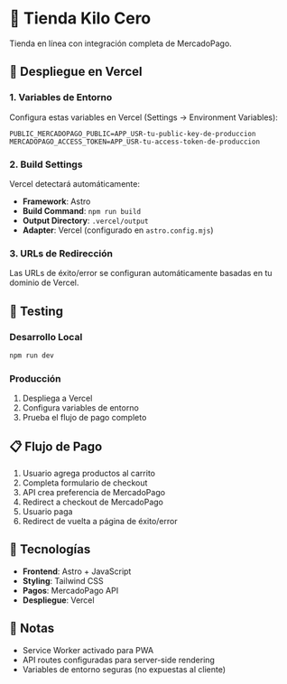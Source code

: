 # 🛒 Tienda Kilo Cero

Tienda en línea con integración completa de MercadoPago.

## 🚀 Despliegue en Vercel

### 1. Variables de Entorno
Configura estas variables en Vercel (Settings → Environment Variables):

```
PUBLIC_MERCADOPAGO_PUBLIC=APP_USR-tu-public-key-de-produccion
MERCADOPAGO_ACCESS_TOKEN=APP_USR-tu-access-token-de-produccion
```

### 2. Build Settings
Vercel detectará automáticamente:
- **Framework**: Astro
- **Build Command**: `npm run build`
- **Output Directory**: `.vercel/output`
- **Adapter**: Vercel (configurado en `astro.config.mjs`)

### 3. URLs de Redirección
Las URLs de éxito/error se configuran automáticamente basadas en tu dominio de Vercel.

## 🧪 Testing

### Desarrollo Local
```bash
npm run dev
```

### Producción
1. Despliega a Vercel
2. Configura variables de entorno
3. Prueba el flujo de pago completo

## 📋 Flujo de Pago

1. Usuario agrega productos al carrito
2. Completa formulario de checkout
3. API crea preferencia de MercadoPago
4. Redirect a checkout de MercadoPago
5. Usuario paga
6. Redirect de vuelta a página de éxito/error

## 🔧 Tecnologías

- **Frontend**: Astro + JavaScript
- **Styling**: Tailwind CSS
- **Pagos**: MercadoPago API
- **Despliegue**: Vercel

## 📝 Notas

- Service Worker activado para PWA
- API routes configuradas para server-side rendering
- Variables de entorno seguras (no expuestas al cliente)
